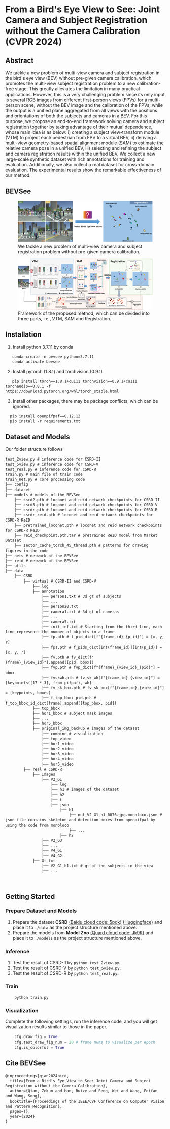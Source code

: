 
# From a Bird's Eye View to See: Joint Camera and Subject Registration without the Camera Calibration (CVPR 2024)

## Abstract
We tackle a new problem of multi-view camera and subject registration in the bird's eye view (BEV) without pre-given camera calibration, which promotes the multi-view subject registration problem to a new calibration-free stage. This greatly alleviates the limitation in many practical applications.
	However, this is a very challenging problem since its only input is several RGB images from different first-person views (FPVs) for a multi-person scene, without the BEV image and the calibration of the FPVs, while the output is a unified plane aggregated from all views with the positions and orientations of both the subjects and cameras in a BEV.
	For this purpose, we propose an end-to-end framework solving camera and subject registration together by taking advantage of their mutual dependence, whose main idea is as below: 
	i) creating a subject view-transform module (VTM) to project each pedestrian from FPV to a virtual BEV, ii) deriving a multi-view geometry-based spatial alignment module (SAM) to estimate the relative camera pose in a unified BEV, iii) selecting and refining the subject and camera registration results within the unified BEV.
	We collect a new large-scale synthetic dataset with rich annotations for training and evaluation. Additionally, we also collect a real dataset for cross-domain evaluation. 
	The experimental results show the remarkable effectiveness of our method. 

## BEVSee
<figure>
  <img src="figures/question.png" alt="question image" style="max-width: 100%;">
  <figcaption>We tackle a new problem of multi-view camera and subject registration problem without pre-given camera calibration.</figcaption>
</figure>

<figure>
  <img src="figures/framework.png" alt="framework image" style="max-width: 100%;">
  <figcaption>Framework of the proposed method, which can be divided into three parts, i.e., VTM, SAM and Registration.</figcaption>
</figure>


## Installation
1. Install python 3.7.11 by conda
```shell
   conda create -n bevsee python=3.7.11
   conda activate bevsee
```
2. Install pytorch (1.8.1) and torchvision (0.9.1)
```shell
   pip install torch==1.8.1+cu111 torchvision==0.9.1+cu111 torchaudio==0.8.1 -f https://download.pytorch.org/whl/torch_stable.html
```
3. Install other packages, there may be package conflicts, which can be ignored.
```shell
  pip install openpifpaf==0.12.12
  pip install -r requirements.txt
```

## Dataset and Models

Our folder structure follows

```
test_2view.py # inference code for CSRD-II
test_5view.py # inference code for CSRD-V
test_real.py # inference code for CSRD-R
train.py # main file of train code
train_net.py # core processing code
├── config
├── dataset 
├── models # models of the BEVSee
    ├── csrd2.pth # loconet and reid network checkpoints for CSRD-II
    ├── csrd5.pth # loconet and reid network checkpoints for CSRD-V
    ├── csrdr.pth # loconet and reid network checkpoints for CSRD-R
    ├── csrdr_reid.pth # loconet and reid network checkpoints for CSRD-R ReID
    ├── pretrained_loconet.pth # loconet and reid network checkpoints for CSRD-R ReID
    ├── reid_checkpoint.pth.tar # pretrained ReID model from Market Dataset
    ├── sector_cache_torch_45_thread.pth # patterns for drawing figures in the code
├── nets # network of the BEVSee
├── reid # network of the BEVSee
├── utils
├── data
    ├── CSRD
        ├── virtual # CSRD-II and CSRD-V
            ├── log
            ├── annotation
                ├── person1.txt # 3d gt of subjects
                ├── ...
                ├── person20.txt
                ├── camera1.txt # 3d gt of cameras
                ├── ...
                ├── camera5.txt
                ├── init_inf.txt # Starting from the third line, each line represents the number of objects in a frame
                ├── fp.pth # f_pid_dict[f"{frame_id}_{p_id}"] = [x, y, r]
                ├── fps.pth # f_pids_dict[int(frame_id)][int(p_id)] = [x, y, r]
                ├── fv.pth # fv_dict[f"{frame}_{view_id}"].append([pid, bbox])
                ├── fvp.pth # fvp_dict[f"{frame}_{view_id}_{pid}"] = bbox
                ├── fvskwh.pth # fv_sk_wh[f"{frame_id}_{view_id}"] = [keypoints([17 * 3], from pifpaf), wh]
                ├── fv_sk_box.pth # fv_sk_box[f"{frame_id}_{view_id}"] = [keypoints, boxes]
                ├── f_top_bbox_pid.pth # f_top_bbox_id_dict[frame].append([top_bbox, pid])
            ├── top_bbox
            ├── hor1_bbox # subject mask images
            ├── ...
            ├── hor5_bbox
            ├── original_img_backup # images of the dataset
                ├── combine # visualization
                ├── top_video 
                ├── hor1_video 
                ├── hor2_video
                ├── hor3_video
                ├── hor4_video
                ├── hor5_video
        ├── real # CSRD-R
            ├── Images
                ├── V2_G1
                    ├── log
                    ├── h1 # images of the dataset
                    ├── h2
                    ├── t
                    ├── json
                        ├── h1
                            ├── out_V2_G1_h1_0076.jpg.monoloco.json # json file contains skeleton and detection boxes from openpifpaf by using the code from monoloco
                            ├── ...
                        ├── h2
                ├── V2_G3
                ├── ...
                ├── V4_G1
                ├── V4_G2
            ├── Gt_txt
                ├── V2_G1_h1.txt # gt of the subjects in the view
                ├── ...
        
   
```


## Getting Started

### Prepare Dataset and Models

1. Prepare the dataset **CSRD** [(Baidu cloud code: 5pdk)](https://pan.baidu.com/s/11zcDn-STV8bpN47GSsMNag?pwd=5pdk) [(Huggingface)](https://huggingface.co/clarkqian/BEVSee/tree/main/models) and place it to `./data` as the project structure mentioned above.
2. Prepare the models from **Model Zoo** [(Quard cloud code: Jk9K)](https://pan.quark.cn/s/f06702cb5925) and place it to `./models` as the project structure mentioned above.

### Inference
1. Test the result of CSRD-II by `python test_2view.py`.
2. Test the result of CSRD-V by `python test_5view.py`.
3. Test the result of CSRD-R by `python test_real.py`.

### Train
```shell
    python train.py
```

### Visualization
Complete the following settings, run the inference code, and you will get visualization results similar to those in the paper.
```python
    cfg.draw_fig = True
    cfg.test_draw_fig_num = 20 # frame nums to visualize per epoch
    cfg.is_colorful = True
```


## Cite BEVSee

```
@inproceedings{qian2024bird,
  title={From a Bird's Eye View to See: Joint Camera and Subject Registration without the Camera Calibration},
  author={Qian, Zekun and Han, Ruize and Feng, Wei and Wang, Feifan and Wang, Song},
  booktitle={Proceedings of the IEEE/CVF Conference on Computer Vision and Pattern Recognition},
  pages={},
  year={2024}
}
```